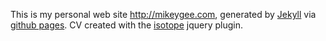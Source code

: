 This is my personal web site <http://mikeygee.com>, generated by [Jekyll][] via [github pages][]. CV created with the [isotope][] jquery plugin.

[github pages]: http://pages.github.com
[Jekyll]: https://github.com/mojombo/jekyll
[isotope]: http://isotope.metafizzy.co/
